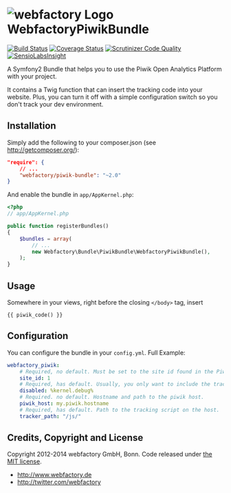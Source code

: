 ![webfactory Logo](http://www.webfactory.de/bundles/webfactorytwiglayout/img/logo.png) WebfactoryPiwikBundle
============

[![Build Status](https://travis-ci.org/webfactory/piwik-bundle.svg?branch=master)](https://travis-ci.org/webfactory/piwik-bundle)
[![Coverage Status](https://coveralls.io/repos/webfactory/piwik-bundle/badge.png?branch=master)](https://coveralls.io/r/webfactory/piwik-bundle?branch=master)
[![Scrutinizer Code Quality](https://scrutinizer-ci.com/g/webfactory/piwik-bundle/badges/quality-score.png?b=master)](https://scrutinizer-ci.com/g/webfactory/piwik-bundle/?branch=master)
[![SensioLabsInsight](https://insight.sensiolabs.com/projects/b6cd0ffd-e116-43c0-ba58-fbb70371bd6b/mini.png)](https://insight.sensiolabs.com/projects/b6cd0ffd-e116-43c0-ba58-fbb70371bd6b)

A Symfony2 Bundle that helps you to use the Piwik Open Analytics Platform with your project.

It contains a Twig function that can insert the tracking code into your website. Plus, you can turn it off with a simple configuration switch so you don't track your dev environment.


Installation
------------
Simply add the following to your composer.json (see http://getcomposer.org/):

```json
"require": {
    // ...
    "webfactory/piwik-bundle": "~2.0"
}
```

And enable the bundle in `app/AppKernel.php`:

```php
<?php
// app/AppKernel.php

public function registerBundles()
{
    $bundles = array(
        // ...
        new Webfactory\Bundle\PiwikBundle\WebfactoryPiwikBundle(),
    );
}
```


Usage
-----
Somewhere in your views, right before the closing `</body>` tag, insert 

	{{ piwik_code() }}


Configuration
-------------
You can configure the bundle in your `config.yml`. Full Example:

```yaml
webfactory_piwik:
    # Required, no default. Must be set to the site id found in the Piwik control panel
    site_id: 1
    # Required, has default. Usually, you only want to include the tracking code in a production environment
    disabled: %kernel.debug%
    # Required. no default. Hostname and path to the piwik host.
    piwik_host: my.piwik.hostname
    # Required, has default. Path to the tracking script on the host.
    tracker_path: "/js/"
```


Credits, Copyright and License
------------------------------
Copyright 2012-2014 webfactory GmbH, Bonn. Code released under [the MIT license](LICENSE).

- <http://www.webfactory.de>
- <http://twitter.com/webfactory>
